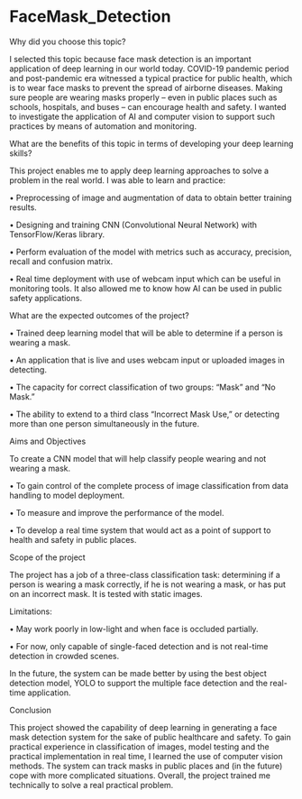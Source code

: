 # FaceMask_Detection
Why did you choose this topic?
    
I selected this topic because face mask detection is an important application of deep learning in our world today. COVID-19 pandemic period and post-pandemic era witnessed a typical practice for public health, which is to wear face masks to prevent the spread of airborne diseases. Making sure people are wearing masks properly – even in public places such as schools, hospitals, and buses – can encourage health and safety. I wanted to investigate the application of AI and computer vision to support such practices by means of automation and monitoring.

What are the benefits of this topic in terms of developing your deep learning skills?

This project enables me to apply deep learning approaches to solve a problem in the real world. I was able to learn and practice:

•	Preprocessing of image and augmentation of data to obtain better training results. 

•	Designing and training CNN (Convolutional Neural Network) with TensorFlow/Keras library. 

•	Perform evaluation of the model with metrics such as accuracy, precision, recall and confusion matrix. 

•	Real time deployment with use of webcam input which can be useful in monitoring tools. It also allowed me to know how AI can be used in public safety applications.

What are the expected outcomes of the project?
   
•	Trained deep learning model that will be able to determine if a person is wearing a mask. 

•	An application that is live and uses webcam input or uploaded images in detecting. 

•	The capacity for correct classification of two groups: “Mask” and “No Mask.” 

•	The ability to extend to a third class “Incorrect Mask Use,” or detecting more than one person simultaneously in the future.

Aims and Objectives

To create a CNN model that will help classify people wearing and not wearing a mask. 

•	To gain control of the complete process of image classification from data handling to model deployment. 

•	To measure and improve the performance of the model.

•	To develop a real time system that would act as a point of support to health and safety in public places.


Scope of the project
   
The project has a job of a three-class classification task: determining if a person is wearing a mask correctly, if he is not wearing a mask, or has put on an incorrect mask. It is tested with static images.

Limitations: 

•	May work poorly in low-light and when face is occluded partially. 

•	For now, only capable of single-faced detection and is not real-time detection in crowded scenes.

In the future, the system can be made better by using the best object detection model, YOLO to support the multiple face detection and the real-time application.

Conclusion

This project showed the capability of deep learning in generating a face mask detection system for the sake of public healthcare and safety. To gain practical experience in classification of images, model testing and the practical implementation in real time, I learned the use of computer vision methods. The system can track masks in public places and (in the future) cope with more complicated situations. Overall, the project trained me technically to solve a real practical problem.
